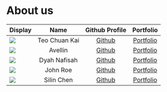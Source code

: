 # About us

Display | Name | Github Profile | Portfolio 
--------|:----:|:--------------:|:---------:
![](https://via.placeholder.com/100.png?text=Photo) | Teo Chuan Kai | [Github](https://github.com/exetr) | [Portfolio](docs/team/chuankai.md)
![](https://via.placeholder.com/100.png?text=Photo) | Avellin | [Github](https://github.com/) | [Portfolio](docs/team/johndoe.md)
![](https://via.placeholder.com/100.png?text=Photo) | Dyah Nafisah | [Github](https://github.com/) | [Portfolio](docs/team/johndoe.md)
![](https://via.placeholder.com/100.png?text=Photo) | John Roe | [Github](https://github.com/) | [Portfolio](docs/team/johndoe.md)
![](https://via.placeholder.com/100.png?text=Photo) | Silin Chen | [Github](https://github.com/) | [Portfolio](docs/team/johndoe.md)
